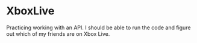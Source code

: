 # XboxLive

Practicing working with an API. I should be able to run the code and figure out which of my friends are on Xbox Live.
